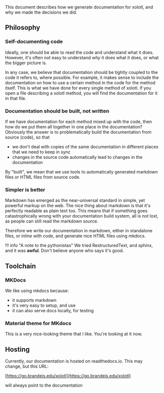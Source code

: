 This document describes how we generate documentation for 
xolotl, and why we made the decisions we did.

## Philosophy 

### Self-documenting code 

Ideally, one should be able to read the code and understand 
what it does. However, it's often not easy to understand
*why* it does what it does, or what the bigger picture is. 

In any case, we believe that documentation should be tightly 
coupled to the code it refers to, where possible. For example,
it makes sense to include the documentation on how to use a 
certain method in the code for the method itself. This is what we 
have done for every single method of xolotl. If you open a file
describing a xolotl method, you will find the documentation for it
in that file. 

### Documentation should be built, not written 

If we have documentation for each method mixed up with the code, 
then how do we put them all together in one place in the 
documentation? Obviously the answer is to problematically build 
the documentation from source (code), so that 

* we don't deal with copies of the same documentation in different places that we need to keep in sync
* changes in the source code automatically lead to changes in the documentation 

By "built", we mean that we use tools to automatically generated 
markdown files or HTML files from source code. 

### Simpler is better

Markdown has emerged as the near-universal standard in simple,
yet powerful markup on the web. The nice thing about markdown
is that it's perfectly readable as plain text too. This means
that if something goes catastrophically wrong with your 
documentation build system, all is not lost, as people can 
still read the markdown source. 

Therefore we write our documentation in markdown, either in 
standalone files, or inline with code, and generate nice
HTML files using mkdocs.

!!! info "A note to the pythonistas"
    We tried RestructuredText, and sphinx, and it was **awful**. Don't believe anyone who says it's good. 

## Toolchain 

### MKDocs

We like using mkdocs because:

* it supports markdown
* it's very easy to setup, and use
* it can also serve docs locally, for testing

### Material theme for MKdocs

This is a very nice-looking theme that I like. 
You're looking at it now.

## Hosting

Currently, our documentation is hosted on readthedocs.io. This
may change, but this URL:


[https://go.brandeis.edu/xolotl](https://go.brandeis.edu/xolotl)

will always point to the documentation